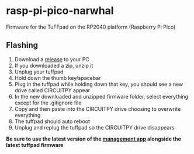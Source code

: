 # rasp-pi-pico-narwhal
Firmware for the TuFFpad on the RP2040 platform (Raspberry Pi Pico)
## Flashing

 1. Download a [release](https://github.com/tuffrabit/rasp-pi-pico-narwhal/releases) to your PC
 2. If you downloaded a zip, unzip it
 3. Unplug your tuffpad
 4. Hold down the thumb key/spacebar
 5. Plug in the tuffpad while holding down that key, you should see a new drive called CIRCUITPY appear
 6. In the new downloaded and unzipped firmware folder, select everything except for the .gitignore file
 7. Copy and then paste into the CIRCUITPY drive choosing to overwrite everything
 8. The tuffpad should auto reboot
 9. Unplug and replug the tuffpad so the CIRCUITPY drive disappears

**Be sure to use the latest version of the [management app](https://github.com/tuffrabit/godot-narwhal-manager/releases) alongside the latest tuffpad firmware**